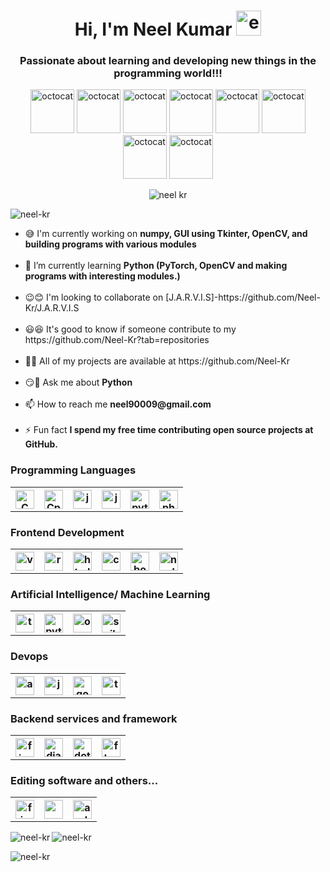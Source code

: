 <h1 align="center">Hi, I'm Neel Kumar <img src="https://user-images.githubusercontent.com/75318831/104148116-f1e04880-53f6-11eb-92b8-11c63ce10403.png" alt="emoji" width="40" height="40"> </h1>
<h3 align="center">Passionate about learning and developing new things in the programming world!!!</h3>
<p align="center"> <img src="https://user-images.githubusercontent.com/75318831/104148329-d9246280-53f7-11eb-8fed-b9fdd92a295c.png" alt="octocat" width="70" height="70">
<img src="https://user-images.githubusercontent.com/75318831/104148400-21438500-53f8-11eb-944f-427dd394b60f.png" alt="octocat" width="70" height="70">
<img src="https://user-images.githubusercontent.com/75318831/104148439-46d08e80-53f8-11eb-8053-2caa92414f53.png" alt="octocat" width="70" height="70">
<img src="https://user-images.githubusercontent.com/75318831/104148511-8bf4c080-53f8-11eb-8e6e-ee9bc7b1fff1.png" alt="octocat" width="70" height="70">
<img src="https://user-images.githubusercontent.com/75318831/104148580-d118f280-53f8-11eb-9b8e-f077e649f384.png" alt="octocat" width="70" height="70">
<img src="https://user-images.githubusercontent.com/75318831/104148743-7e8c0600-53f9-11eb-8b37-5c0314b89e74.png" alt="octocat" width="70" height="70">
<img src="https://user-images.githubusercontent.com/75318831/104148829-cb6fdc80-53f9-11eb-962c-8fd276cb4d7d.png" alt="octocat" width="70" height="70">
<img src="https://user-images.githubusercontent.com/75318831/104148871-0c67f100-53fa-11eb-940f-3d8f6ff0d1f5.png" alt="octocat" width="70" height="70">
</p>
<p align="center"><img src="https://user-images.githubusercontent.com/75318831/104157391-10533d80-5411-11eb-9a90-558c0d67dac5.png" alt="neel kr"></p>


<img src="https://komarev.com/ghpvc/?username=neel-kr&label=Profile%20views&color=0e75b6&style=flat" alt="neel-kr" />

<p align="center">
<ul>
<li>😅 I'm currently working on <b>numpy, GUI using Tkinter, OpenCV, and building programs with various modules</b></li>
<br>
<li>🌿 I’m currently learning <b>Python (PyTorch, OpenCV and making programs with interesting modules.)</b></li>
<br>
<li>😉😊 I'm looking to collaborate on [J.A.R.V.I.S]-https://github.com/Neel-Kr/J.A.R.V.I.S</li>
<br>
<li>😃😆 It's good to know if someone contribute to my https://github.com/Neel-Kr?tab=repositories</li>
<br>
<li>👨‍💻 All of my projects are available at https://github.com/Neel-Kr</li>
<br>
<li>😏💬 Ask me about <b>Python</b></li>
<br>
<li>📫 How to reach me <b>neel90009@gmail.com</b></li>
<br>
<li>⚡ Fun fact <b>I spend my free time contributing open source projects at GitHub.</b></li>
</ul>
</p>

<h3 align="left">Programming Languages</h3>
<table style="width:100%">
  <tr>
    <th><img src="https://user-images.githubusercontent.com/75318831/104153067-5dcaad00-5407-11eb-9e86-40a83c027d20.png" alt="C" width="30" height="30"></th>
    <th> <img src="https://user-images.githubusercontent.com/75318831/104153211-c1ed7100-5407-11eb-9103-c2697dc65a4b.png" alt="Cplusplus" width="30" height="30"> </th>
    <th> <img src="https://user-images.githubusercontent.com/75318831/104153327-17c21900-5408-11eb-8ebe-8742c726ecfd.png" alt="java" width="30" height="30"> </th>
    <th> <img src="https://user-images.githubusercontent.com/75318831/104153371-39230500-5408-11eb-9855-f8bb872d3985.png" alt="javascript" width="30" height="30"> </th>
    <th> <img src="https://user-images.githubusercontent.com/75318831/104153513-87380880-5408-11eb-966f-14c8ca959248.png" alt="python" width="30" height="30"> </th>
    <th> <img src="https://user-images.githubusercontent.com/75318831/104153470-6bccfd80-5408-11eb-8334-c40d85be334b.png" alt="php" width="30" height="30"> </th>
  </tr>
</table>

<h3 align="left">Frontend Development</h3>
<table style="width:100%">
  <tr>
    <th> <img src="https://user-images.githubusercontent.com/75318831/104153707-07f70480-5409-11eb-8d71-f663ae52b8b6.png" alt="vue.js" width="30" height="30"></th>
    <th> <img src="https://user-images.githubusercontent.com/75318831/104153727-1513f380-5409-11eb-9a11-37d497602c0b.png" alt="react.js" width="30" height="30"> </th>
    <th> <img src="https://user-images.githubusercontent.com/75318831/104153742-21984c00-5409-11eb-9793-a392c4bfd96c.png" alt="html" width="30" height="30"> </th>
    <th> <img src="https://user-images.githubusercontent.com/75318831/104153768-35dc4900-5409-11eb-8cfa-d4e29fa40235.png" alt="css" width="30" height="30"> </th>
    <th> <img src="https://user-images.githubusercontent.com/75318831/104153794-455b9200-5409-11eb-80cb-c4b87a5cfd7f.png" alt="boostrap" width="30" height="30"> </th>
    <th> <img src="https://user-images.githubusercontent.com/75318831/104153873-7a67e480-5409-11eb-8d40-cba7239b6fc0.png" alt="node.js" width="30" height="30"> </th>
  </tr>
</table>

<h3 align="left">Artificial Intelligence/ Machine Learning</h3>
<table style="width:100%">
  <tr>
    <th> <img src="https://user-images.githubusercontent.com/75318831/104153987-bbf88f80-5409-11eb-912f-02a0e9396e51.png" alt="tensorflow" width="30" height="30"></th>
    <th> <img src="https://user-images.githubusercontent.com/75318831/104154036-db8fb800-5409-11eb-98bd-005e7c91ac3b.png" alt="pytorch" width="30" height="30"> </th>
    <th> <img src="https://user-images.githubusercontent.com/75318831/104154059-eea28800-5409-11eb-8abd-86ed88a9ad91.png" alt="opencv" width="30" height="30"> </th>
    <th> <img src="https://user-images.githubusercontent.com/75318831/104154090-fd893a80-5409-11eb-9e2d-4ddda39959bc.png" alt="scikit_learn" width="30" height="30"> </th>
  </tr>
</table>

<h3 align="left">Devops</h3>
<table style="width:100%">
  <tr>
    <th> <img src="https://user-images.githubusercontent.com/75318831/104154279-86a07180-540a-11eb-891f-bd5f4802c936.png" alt="aws" width="30" height="30"></th>
    <th> <img src="https://user-images.githubusercontent.com/75318831/104154299-93bd6080-540a-11eb-8793-39e8231345f8.png" alt="jenkins" width="30" height="30"> </th>
    <th> <img src="https://user-images.githubusercontent.com/75318831/104154315-a041b900-540a-11eb-9dfc-d2f8cfbeab19.png" alt="google cloud" width="30" height="30"> </th>
    <th> <img src="https://user-images.githubusercontent.com/75318831/104154331-adf73e80-540a-11eb-8a1c-c9c0c134fde8.png" alt="travisci" width="30" height="30"> </th>
  </tr>
</table>

<h3 align="left">Backend services and framework</h3>
<table style="width:100%">
  <tr>
    <th> <img src="https://user-images.githubusercontent.com/75318831/104154505-16deb680-540b-11eb-8100-3d612970f36c.png" alt="firebase" width="30" height="30"></th>
    <th> <img src="https://user-images.githubusercontent.com/75318831/104154529-24943c00-540b-11eb-92db-bc9c16d460bc.png" alt="django" width="30" height="30"> </th>
    <th> <img src="https://user-images.githubusercontent.com/75318831/104154552-3249c180-540b-11eb-9271-a3d644952c4c.png" alt="dotnet" width="30" height="30"> </th>
    <th> <img src="https://user-images.githubusercontent.com/75318831/104154567-3fff4700-540b-11eb-80b8-a84c7c68ccb6.png" alt="flask" width="30" height="30"> </th>
  </tr>
</table>

<h3 align="left">Editing software and others...</h3>
<table style="width:100%">
  <tr>
    <th> <img src="https://user-images.githubusercontent.com/75318831/104154703-92406800-540b-11eb-8859-2fe82ebd9198.png" alt="figma" width="30" height="30"></th>
    <th> <img src="https://user-images.githubusercontent.com/75318831/104154752-b13efa00-540b-11eb-807d-6fa38324a303.png" width="30" height="30"> </th>
    <th> <img src="https://user-images.githubusercontent.com/75318831/104154807-cddb3200-540b-11eb-8bf5-a7223458fae7.png" alt="arduino" width="30" height="30"> </th>
  </tr>
</table>





<p><img align="left" src="https://github-readme-stats.vercel.app/api/top-langs?username=neel-kr&show_icons=true&locale=en&layout=compact" alt="neel-kr" /></p> 

<p>&nbsp;<img align="left" src="https://github-readme-stats.vercel.app/api?username=neel-kr&show_icons=true&locale=en" alt="neel-kr" /></p>

<p><img align="left" src="https://github-readme-streak-stats.herokuapp.com/?user=neel-kr&" alt="neel-kr" /></p>
